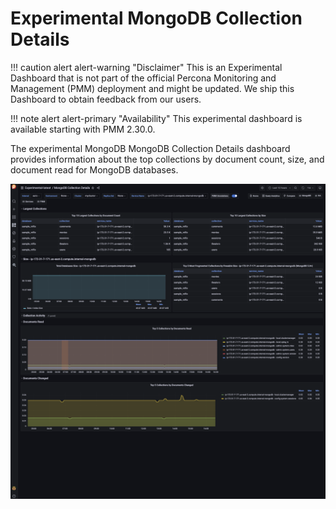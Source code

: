 # Experimental MongoDB Collection Details

!!! caution alert alert-warning "Disclaimer"
    This is an Experimental Dashboard that is not part of the official Percona Monitoring and Management (PMM) deployment and might be updated. We ship this Dashboard to obtain feedback from our users.

!!! note alert alert-primary "Availability"
    This experimental dashboard is available starting with PMM 2.30.0.

The experimental MongoDB MongoDB Collection Details dashboard provides information about the top collections by document count, size, and document read  for MongoDB databases.

![!image](../../_images/PMM_Mongodb_Collections_Details_Experimental.png)
